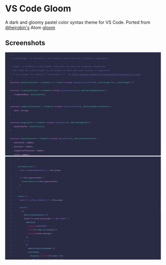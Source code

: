 # VS Code Gloom

A dark and gloomy pastel color syntax theme for VS Code. Ported from [@hejrobin's](https://github.com/hejrobin) Atom [gloom](https://github.com/hejrobin/gloom)

## Screenshots
![Javascript](screenshots/javascript.png)
![React](screenshots/react.png)
